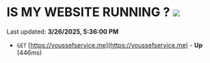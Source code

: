 # IS MY WEBSITE RUNNING ? [![](https://img.shields.io/static/v1?label=Sponsor&message=%E2%9D%A4&logo=GitHub&color=%23fe8e86)](https://github.com/sponsors/Youssef-Lehmam)

Last updated: **3/26/2025, 5:36:00 PM**

- `GET` [https://youssefservice.me](https://youssefservice.me) - **Up** (446ms)
